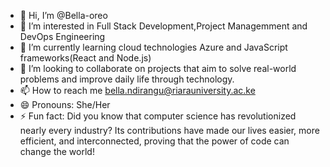 - 👋 Hi, I’m @Bella-oreo
- 👀 I’m interested in Full Stack Development,Project Managemment and DevOps Engineering
- 🌱 I’m currently learning cloud technologies Azure and JavaScript frameworks(React and Node.js)
- 💞️ I’m looking to collaborate on projects that aim to solve real-world problems and improve daily life through technology.
- 📫 How to reach me bella.ndirangu@riarauniversity.ac.ke
- 😄 Pronouns: She/Her
- ⚡ Fun fact: Did you know that computer science has revolutionized nearly every industry? Its contributions have made our lives easier, more efficient, and interconnected, proving that the power of code can change the world!



<!---
Bella-oreo/Bella-oreo is a ✨ special ✨ repository because its `README.md` (this file) appears on your GitHub profile.
You can click the Preview link to take a look at your changes.
--->
